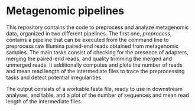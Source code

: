 # Metagenomic pipelines
This repository contains the code to preprocess and analyze metagenomic data, organized in two different pipelines. 
The first one, *preprocess*, contains a pipeline that can be executed from the command line to preprocess raw Illumina paired-end reads obtained from metagenomic samples. The main tasks consist of checking for the presence of adapters, merging the paired-end reads, and quality trimming the merged and unmerged reads.
It additionally computes and plots the number of reads and mean read length of the intermediate files to trace the preprocessing tasks and detect potential irregularities.

The output consists of a workable.fasta file, ready to use in downstream analyses, and table, and a plot of the number of sequences and mean read length of the intermediate files. 
